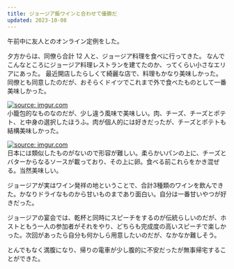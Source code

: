 ```yaml
---
title: ジョージア飯ワインと合わせて優勝だ
updated: 2023-10-08
---
```


午前中に友人とのオンライン定例をした。

夕方からは、同僚ら合計 12 人と、ジョージア料理を食べに行ってきた。
なんでこんなところにジョージア料理レストランを建てたのか、ってくらい小さなエリアにあった。
最近開店したらしくて綺麗な店で、料理もかなり美味しかった。
同僚とも同意したのだが、おそらくドイツでこれまで外で食べたものとして一番美味しかった。

<a href="https://imgur.com/oev8rbS"><img src="https://i.imgur.com/oev8rbS.jpg" title="source: imgur.com" /></a>  
小籠包的なものなのだが、少し違う風味で美味しい。肉、チーズ、チーズとポテト、と中身の選択したほうふ。肉が個人的には好きだったが、チーズとポテトも結構美味しかった。

<a href="https://imgur.com/eGAh9eE"><img src="https://i.imgur.com/eGAh9eE.jpg" title="source: imgur.com" /></a>  
日本には類似したものがないので形容が難しい。柔らかいパンの上に、チーズとバターからなるソースが載っており、その上に卵。食べる前これらをかき混ぜる。当然美味しい。

ジョージアが実はワイン発祥の地ということで、合計3種類のワインを飲んできた。かなりドライなものから甘いものまであり面白い。自分は一番甘いやつが好きだった。

ジョージアの宴会では、乾杯と同時にスピーチをするのが伝統らしいのだが、ホストともう一人の参加者がそれをやり、どちらも完成度の高いスピーチで楽しかった。次回があったら自分も何かしら用意したいのだが、なかなか難しそう。

とんでもなく満腹になり、帰りの電車が少し腹的に不安だったが無事帰宅することができた。
